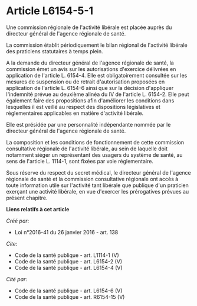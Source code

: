 # Article L6154-5-1

Une commission régionale de l'activité libérale est placée auprès du directeur général de l'agence régionale de santé. 

La commission établit périodiquement le bilan régional de l'activité libérale des praticiens statutaires à temps plein. 

A la demande du directeur général de l'agence régionale de santé, la commission émet un avis sur les autorisations d'exercice
délivrées en application de l'article L. 6154-4. Elle est obligatoirement consultée sur les mesures de suspension ou de
retrait d'autorisation proposées en application de l'article L. 6154-6 ainsi que sur la décision d'appliquer l'indemnité
prévue au deuxième alinéa du IV de l'article L. 6154-2. Elle peut également faire des propositions afin d'améliorer les
conditions dans lesquelles il est veillé au respect des dispositions législatives et réglementaires applicables en matière
d'activité libérale. 

Elle est présidée par une personnalité indépendante nommée par le directeur général de l'agence régionale de santé. 

La composition et les conditions de fonctionnement de cette commission consultative régionale de l'activité libérale, au sein
de laquelle doit notamment siéger un représentant des usagers du système de santé, au sens de l'article L. 1114-1, sont
fixées par voie réglementaire. 

Sous réserve du respect du secret médical, le directeur général de l'agence régionale de santé et la commission consultative
régionale ont accès à toute information utile sur l'activité tant libérale que publique d'un praticien exerçant une activité
libérale, en vue d'exercer les prérogatives prévues au présent chapitre.

**Liens relatifs à cet article**

_Créé par_:

  - Loi n°2016-41 du 26 janvier 2016 - art. 138

_Cite_:

  - Code de la santé publique - art. L1114-1 (V)
  - Code de la santé publique - art. L6154-2 (V)
  - Code de la santé publique - art. L6154-4 (V)

_Cité par_:

  - Code de la santé publique - art. L6154-6 (V)
  - Code de la santé publique - art. R6154-15 (V)
